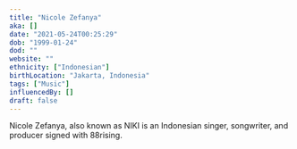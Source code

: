 ```yaml
---
title: "Nicole Zefanya"
aka: []
date: "2021-05-24T00:25:29"
dob: "1999-01-24"
dod: ""
website: ""
ethnicity: ["Indonesian"]
birthLocation: "Jakarta, Indonesia"
tags: ["Music"]
influencedBy: []
draft: false
---
```


Nicole Zefanya, also known as NIKI is an Indonesian singer, songwriter, and producer signed with 88rising.
